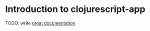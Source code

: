 # Introduction to clojurescript-app

TODO: write [great documentation](http://jacobian.org/writing/what-to-write/)
